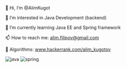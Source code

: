 👋 Hi, I’m @AlimKugot

👀 I’m interested in Java Development (backend)

🌱 I’m currently learning Java EE and Spring framework

📫 How to reach me: alim.filipov@gmail.com

🧠 Algorithms: www.hackerrank.com/alim_kugotov

![java](https://img.shields.io/badge/Java-ED8B00?style=for-the-badge&logo=java&logoColor=white)
![spring](https://img.shields.io/badge/Spring-6DB33F?style=for-the-badge&logo=spring&logoColor=white)
